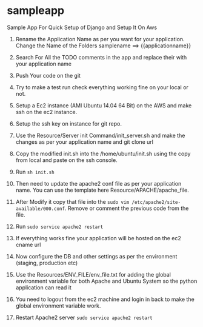 # sampleapp
Sample App For Quick Setup of Django and Setup It On Aws

1. Rename the Application Name as per you want for your application. Change the Name of the Folders samplename ==>  {{applicationname}}

2. Search For All the TODO comments in the app and replace their with your application name

3. Push Your code on the git 

4. Try to make a test run check everything working fine on your local or not.

5. Setup a Ec2 instance (AMI Ubuntu 14.04 64 Bit) on the AWS and make ssh on the ec2 instance.

6. Setup the ssh key on instance for git repo.

7. Use the Resource/Server init Command/init_server.sh and make the changes as per your application name and git clone url

8. Copy the modified init.sh into the /home/ubuntu/init.sh using the copy from local and paste on the ssh console.

9. Run `sh init.sh`

10. Then need to update the apache2 conf file as per your application name. You can use the template here Resource/APACHE/apache_file.

11. After Modify it copy that file into the `sudo vim /etc/apache2/site-available/000.conf`. Remove or comment the previous code from the file.

12. Run `sudo service apache2 restart`

13. If everything works fine your application will be hosted on the ec2 cname url

14. Now configure the DB and other settings as per the environment (staging, production etc)

15. Use the Resources/ENV_FILE/env_file.txt for adding the global environment variable for both Apache and Ubuntu System so the python application can read it

16. You need to logout from the ec2 machine and login in back to make the global environment variable work.

17. Restart Apache2 server `sudo service apache2 restart`


